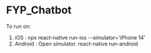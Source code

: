 # FYP_Chatbot

To run on:
  1. iOS : npx react-native run-ios --simulator='iPhone 14'
  2. Android : Open simulator. react-native run-android
